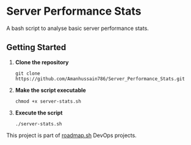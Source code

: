 # Server Performance Stats
A bash script to analyse basic server performance stats.  

## Getting Started
1. **Clone the repository**
    ```
    git clone https://github.com/Amanhussain786/Server_Performance_Stats.git
    ```

2. **Make the script executable**
    ```
    chmod +x server-stats.sh
    ```
3. **Execute the script**  
    ```
    ./server-stats.sh
    ```
This project is part of [roadmap.sh](https://roadmap.sh/projects/server-stats) DevOps projects.
